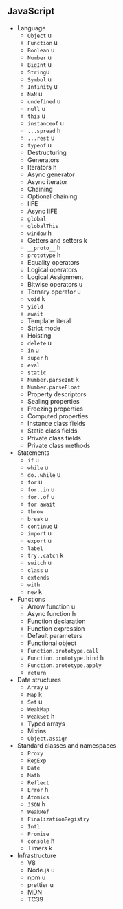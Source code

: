 ## JavaScript

- Language
  - `Object` u
  - `Function` u
  - `Boolean` u
  - `Number` u
  - `BigInt` u
  - `String`u
  - `Symbol` u
  - `Infinity` u
  - `NaN` u
  - `undefined` u
  - `null` u
  - `this` u
  - `instanceof` u
  - `...spread` h
  - `...rest` u
  - `typeof` u
  - Destructuring
  - Generators
  - Iterators h
  - Async generator
  - Async iterator
  - Chaining
  - Optional chaining
  - IIFE
  - Async IIFE
  - `global`
  - `globalThis`
  - `window` h
  - Getters and setters k
  - `__proto__` h
  - `prototype` h
  - Equality operators
  - Logical operators
  - Logical Assignment
  - Bitwise operators u
  - Ternary operator u
  - `void` k
  - `yield`
  - `await`
  - Template literal
  - Strict mode
  - Hoisting
  - `delete` u
  - `in` u
  - `super` h
  - `eval`
  - `static`
  - `Number.parseInt` k
  - `Number.parseFloat`
  - Property descriptors
  - Sealing properties
  - Freezing properties
  - Computed properties
  - Instance class fields
  - Static class fields
  - Private class fields
  - Private class methods
- Statements
  - `if` u
  - `while` u 
  - `do..while` u
  - `for` u
  - `for..in` u
  - `for..of` u
  - `for await`
  - `throw`
  - `break` u
  - `continue` u
  - `import` u
  - `export` u
  - `label`
  - `try..catch` k
  - `switch` u
  - `class` u
  - `extends`
  - `with`
  - `new` k
- Functions
  - Arrow function u
  - Async function h
  - Function declaration
  - Function expression
  - Default parameters
  - Functional object
  - `Function.prototype.call`
  - `Function.prototype.bind` h
  - `Function.prototype.apply`
  - `return`
- Data structures
  - `Array` u
  - `Map` k
  - `Set` u
  - `WeakMap`
  - `WeakSet` h
  - Typed arrays
  - Mixins
  - `Object.assign`
- Standard classes and namespaces
  - `Proxy`
  - `RegExp`
  - `Date`
  - `Math`
  - `Reflect`
  - `Error` h
  - `Atomics`
  - `JSON` h
  - `WeakRef`
  - `FinalizationRegistry`
  - `Intl`
  - `Promise`
  - `console` h
  - Timers k
- Infrastructure
  - V8
  - Node.js u
  - npm u
  - prettier u
  - MDN
  - TC39
